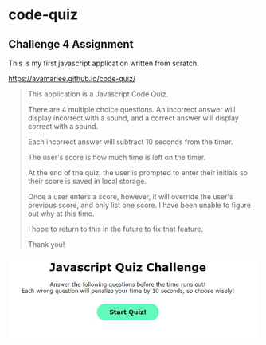 # code-quiz
## Challenge 4 Assignment

This is my first javascript application written from scratch. 

https://avamariee.github.io/code-quiz/

> This application is a Javascript Code Quiz.
>
> There are 4 multiple choice questions. An incorrect answer will display incorrect with a sound, and a correct answer will display correct with a sound.
>
> Each incorrect answer will subtract 10 seconds from the timer.
>
> The user's score is how much time is left on the timer.
>
> At the end of the quiz, the user is prompted to enter their initials so their score is saved in local storage.
>
> Once a user enters a score, however, it will override the user's previous score, and only list one score. I have been unable to figure out why at this time.
>
> I hope to return to this in the future to fix that feature.
>
> Thank you!

![Screenshot of Application](assets/images/screenshot.JPG)


